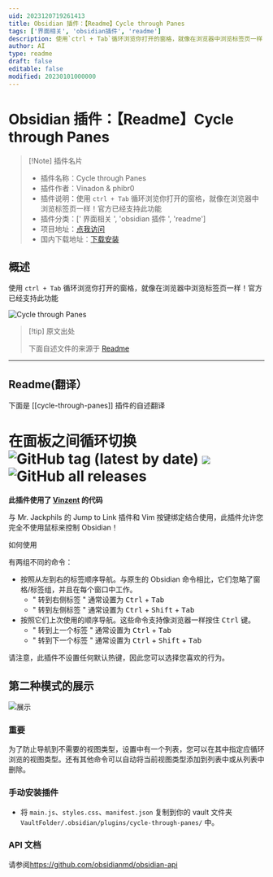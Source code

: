 ```yaml
---
uid: 2023120719261413
title: Obsidian 插件：【Readme】Cycle through Panes
tags: ['界面相关', 'obsidian插件', 'readme']
description: 使用`ctrl + Tab`循环浏览你打开的窗格，就像在浏览器中浏览标签页一样！官方已经支持此功能
author: AI
type: readme
draft: false
editable: false
modified: 20230101000000
---
```


# Obsidian 插件：【Readme】Cycle through Panes

> [!Note] 插件名片
> - 插件名称：Cycle through Panes
> - 插件作者：Vinadon & phibr0
> - 插件说明：使用 `ctrl + Tab` 循环浏览你打开的窗格，就像在浏览器中浏览标签页一样！官方已经支持此功能
> - 插件分类：[' 界面相关 ', 'obsidian 插件 ', 'readme']
> - 项目地址：[点我访问](https://github.com/phibr0/cycle-through-panes)
> - 国内下载地址：[下载安装](https://pkmer.cn/products/plugin/pluginMarket/?cycle-through-panes)

## 概述

使用 `ctrl + Tab` 循环浏览你打开的窗格，就像在浏览器中浏览标签页一样！官方已经支持此功能

![Cycle through Panes](https://cdn.pkmer.cn/covers/cycle-through-panes_new.gif!pkmer)

> [!tip] 原文出处
>
>下面自述文件的来源于 [Readme](https://ghproxy.net/https://raw.githubusercontent.com/Vinzent03/tab-switcher/main/README.md)
>

---

## Readme(翻译）

下面是 [[cycle-through-panes]] 插件的自述翻译

# 在面板之间循环切换 ![GitHub tag (latest by date)](https://img.shields.io/github/v/tag/phibr0/cycle-through-panes) ![](https://tokei.rs/b1/github/phibr0/cycle-through-panes) ![GitHub all releases](https://img.shields.io/github/downloads/phibr0/cycle-through-panes/total)

__此插件使用了 [Vinzent](https://github.com/Vinzent03) 的代码__

与 Mr. Jackphils 的 Jump to Link 插件和 Vim 按键绑定结合使用，此插件允许您完全不使用鼠标来控制 Obsidian！

如何使用

有两组不同的命令：

- 按照从左到右的标签顺序导航。与原生的 Obsidian 命令相比，它们忽略了窗格/标签组，并且在每个窗口中工作。
  - " 转到右侧标签 " 通常设置为 <kbd>Ctrl</kbd> + <kbd>Tab</kbd>
  - " 转到左侧标签 " 通常设置为 <kbd>Ctrl</kbd> + <kbd>Shift</kbd> + <kbd>Tab</kbd>
- 按照它们上次使用的顺序导航。这些命令支持像浏览器一样按住 <kbd>Ctrl</kbd> 键。
  - " 转到上一个标签 " 通常设置为 <kbd>Ctrl</kbd> + <kbd>Tab</kbd>
  - " 转到下一个标签 " 通常设置为 <kbd>Ctrl</kbd> + <kbd>Shift</kbd> + <kbd>Tab</kbd>

请注意，此插件不设置任何默认热键，因此您可以选择您喜欢的行为。

## 第二种模式的展示

![展示](https://cdn.pkmer.cn/covers/cycle-through-panes_1_3.gif!pkmer)

### 重要

为了防止导航到不需要的视图类型，设置中有一个列表，您可以在其中指定应循环浏览的视图类型。还有其他命令可以自动将当前视图类型添加到列表中或从列表中删除。

### 手动安装插件

- 将 `main.js`、`styles.css`、`manifest.json` 复制到你的 vault 文件夹 `VaultFolder/.obsidian/plugins/cycle-through-panes/` 中。

### API 文档

请参阅<https://github.com/obsidianmd/obsidian-api>
